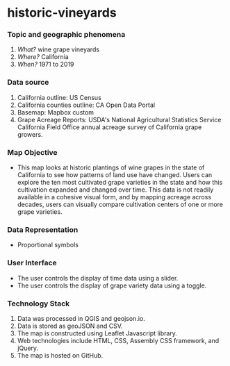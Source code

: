 # historic-vineyards

### Topic and geographic phenomena
1. *What?* wine grape vineyards 
2. *Where?* California
3. *When?* 1971 to 2019

### Data source
1. California outline: US Census
2. California counties outline: CA Open Data Portal
3. Basemap: Mapbox custom
4. Grape Acreage Reports: USDA's National Agricultural Statistics Service California Field Office annual acreage survey of California grape growers.

### Map Objective
* This map looks at historic plantings of wine grapes in the state of California to see how patterns of land use have changed. Users can explore the ten most cultivated grape varieties in the state and how this cultivation expanded and changed over time. This data is not readily available in a cohesive visual form, and by mapping acreage across decades, users can visually compare cultivation centers of one or more grape varieties. 

### Data Representation
* Proportional symbols

### User Interface
* The user controls the display of time data using a slider.
* The user controls the display of grape variety data using a toggle.

### Technology Stack
1. Data was processed in QGIS and geojson.io.
2. Data is stored as geoJSON and CSV.
3. The map is constructed using Leaflet Javascript library.
4. Web technologies include HTML, CSS, Assembly CSS framework, and jQuery.
5. The map is hosted on GitHub.
